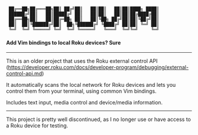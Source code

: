 ``` ██████╗  ██████╗ ██╗  ██╗██╗   ██╗██╗   ██╗██╗███╗   ███╗
 ██╔══██╗██╔═══██╗██║ ██╔╝██║   ██║██║   ██║██║████╗ ████║
 ██████╔╝██║   ██║█████╔╝ ██║   ██║██║   ██║██║██╔████╔██║
 ██╔══██╗██║   ██║██╔═██╗ ██║   ██║╚██╗ ██╔╝██║██║╚██╔╝██║
 ██║  ██║╚██████╔╝██║  ██╗╚██████╔╝ ╚████╔╝ ██║██║ ╚═╝ ██║
 ╚═╝  ╚═╝ ╚═════╝ ╚═╝  ╚═╝ ╚═════╝   ╚═══╝  ╚═╝╚═╝     ╚═╝
```
#### Add Vim bindings to local Roku devices?  Sure

----

This is an older project that uses the Roku external control API
(https://developer.roku.com/docs/developer-program/debugging/external-control-api.md)

It automatically scans the local network for Roku devices and lets you control them from your terminal, using common Vim bindings.

Includes text input, media control and device/media information.

----

This project is pretty well discontinued, as I no longer use or have access to a Roku device for testing.
